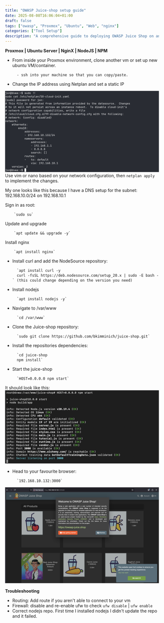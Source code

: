 ```yaml
---
title: "OWASP Juice-shop setup guide"
date: 2025-08-08T16:06:04+01:00
draft: false
tags: ["owasp", "Proxmox", "Ubuntu", "Web", "nginx"]
categories: ["Tool Setup"]
description: "A comprehensive guide to deploying OWASP Juice Shop on an Ubuntu VM within a Proxmox environment. It details the entire process from setting a static IP address with Netplan to configuring Nginx as a reverse proxy for seamless network access. The guide also includes a dedicated troubleshooting section for common issues, ensuring readers can get the secure test environment up and running smoothly."
---
```

**Proxmox | Ubuntu Server | NginX | NodeJS | NPM**



- From inside your Proxmox environment, clone another vm or set up new ubuntu VM/container. 
		
		- ssh into your machine so that you can copy/paste.

- Change the IP address using Netplan and set a static IP 
 
![](Screenshot%202025-08-16%20at%2020.02.07.png)
Use vim or nano based on your network configuration, then `netplan apply` to implement the changes.
 

My one looks like this because I have a DNS setup for the subnet: 192.168.10.0/24 on 192.168.10.1

Sign in as root:
		
		`sudo su`

Update and upgrade
		
		`apt update && upgrade -y`

Install nginx
		
		`apt install nginx`

- Install curl and add the NodeSource repository:
		
		`apt install curl -y
		curl -fsSL https://deb.nodesource.com/setup_20.x | sudo -E bash - ` (this could change depending on the version you need)


- Install nodejs
		
		`apt install nodejs -y`

- Navigate to /var/www
		
		`cd /var/www`

- Clone the Juice-shop repository:
		
		`sudo git clone https://github.com/bkimminich/juice-shop.git`

- Install the repositories dependencies:
		
		`cd juice-shop
		npm install`

- Start the juice-shop
		
		`HOST=0.0.0.0 npm start`

It should look like this:
![](Screenshot%202025-08-16%20at%2021.39.28.png)
- Head to your favourite browser:
		
		`192.168.10.132:3000`

![](Screenshot%202025-08-16%20at%2021.40.59.png)

**Troubleshooting**

- Routing: Add route if you aren't able to connect to your vm 
- Firewall: disable and re-enable ufw to check `ufw disable` |  `ufw enable`
- Correct nodejs repo. First time I installed nodejs I didn't update the repo and it failed. 